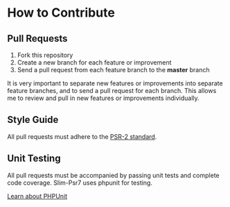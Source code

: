 # How to Contribute

## Pull Requests

1. Fork this repository
2. Create a new branch for each feature or improvement
3. Send a pull request from each feature branch to the **master** branch

It is very important to separate new features or improvements into separate 
feature branches, and to send a pull request for each branch. This allows me to 
review and pull in new features or improvements individually.

## Style Guide

All pull requests must adhere to the [PSR-2 standard](https://github.com/php-fig/fig-standards/blob/master/accepted/PSR-2-coding-style-guide.md).

## Unit Testing

All pull requests must be accompanied by passing unit tests and complete code 
coverage. Slim-Psr7 uses phpunit for testing.

[Learn about PHPUnit](https://github.com/sebastianbergmann/phpunit/)

